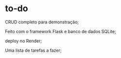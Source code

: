 # to-do
<p>CRUD completo para demonstração;</p>
<p>Feito com o framework Flask e banco de dados SQLite;</p>
<p>deploy no Render;</p>
<p>Uma lista de tarefas a fazer;</p>
